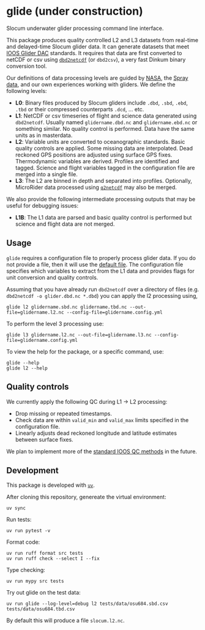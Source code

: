 # glide (under construction)

Slocum underwater glider processing command line interface. 

This package produces quality controlled L2 and L3 datasets from real-time and delayed-time Slocum glider data. It can generate datasets that meet [IOOS Glider DAC](https://gliders.ioos.us/) standards. It requires that data are first converted to netCDF or csv using [`dbd2netcdf`](github.com/OSUGliders/dbd2netcdf) (or `dbd2csv`), a very fast Dinkum binary conversion tool. 

Our definitions of data processing levels are guided by [NASA](https://www.earthdata.nasa.gov/learn/earth-observation-data-basics/data-processing-levels), the [Spray data](https://spraydata.ucsd.edu/data-access), and our own experiences working with gliders. We define the following levels:

* **L0**: Binary files produced by Slocum gliders include `.dbd`, `.sbd`, `.ebd`, `.tbd` or their compressed counterparts `.dcd`, ... etc. 
* **L1**: NetCDF or csv timeseries of flight and science data generated using `dbd2netcdf`. Usually named `glidername.dbd.nc` and `glidername.ebd.nc` or something similar. No quality control is performed. Data have the same units as in masterdata.
* **L2**: Variable units are converted to oceanographic standards. Basic quality controls are applied. Some missing data are interpolated. Dead reckoned GPS positions are adjusted using surface GPS fixes. Thermodynamic variables are derived. Profiles are identified and tagged. Science and flight variables tagged in the configuration file are merged into a single file. 
* **L3**: The L2 are binned in depth and separated into profiles. Optionally, MicroRider data processed using [`q2netcdf`](github.com/OSUGliders/q2netcdf) may also be merged.

We also provide the following intermediate processing outputs that may be useful for debugging issues:

* **L1B**: The L1 data are parsed and basic quality control is performed but science and flight data are not merged.

## Usage

`glide` requires a configuration file to properly process glider data. If you do not provide a file, then it will use the [default file](src/glide/assets/config.yml). The configuration file specifies which variables to extract from the L1 data and provides flags for unit conversion and quality controls.

Assuming that you have already run `dbd2netcdf` over a directory of files (e.g. `dbd2netcdf -o glider.dbd.nc *.dbd`) you can apply the l2 processing using,


```
glide l2 glidername.sbd.nc glidername.tbd.nc --out-file=glidername.l2.nc --config-file=glidername.config.yml
```

To perform the level 3 processing use:

```
glide l3 glidername.l2.nc --out-file=glidername.l3.nc --config-file=glidername.config.yml
```

To view the help for the package, or a specific command, use:

```
glide --help
glide l2 --help
```

## Quality controls

We currently apply the following QC during L1 -> L2 processing:

* Drop missing or repeated timestamps. 
* Check data are within `valid_min` and `valid_max` limits specified in the configuration file. 
* Linearly adjusts dead reckoned longitude and latitude estimates between surface fixes. 


We plan to implement more of the [standard IOOS QC methods](https://cdn.ioos.noaa.gov/media/2017/12/Manual-for-QC-of-Glider-Data_05_09_16.pdf) in the future.

## Development

This package is developed with [`uv`](https://github.com/astral-sh/uv). 

After cloning this repository, genereate the virtual environment:
```
uv sync
```

Run tests:
```
uv run pytest -v
```

Format code:
```
uv run ruff format src tests
uv run ruff check --select I --fix
```

Type checking:
```
uv run mypy src tests
``` 

Try out glide on the test data:
```
uv run glide --log-level=debug l2 tests/data/osu684.sbd.csv tests/data/osu684.tbd.csv
```

By default this will produce a file `slocum.l2.nc`. 